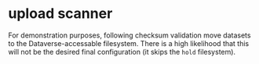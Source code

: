 # upload scanner

For demonstration purposes, following checksum validation move datasets to the Dataverse-accessable filesystem.
There is a high likelihood that this will not be the desired final configuration (it skips the `hold` filesystem).

